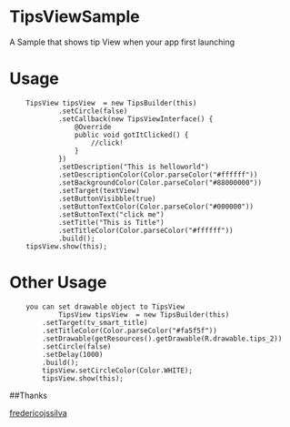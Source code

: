 # TipsViewSample
A Sample that shows tip View when your app first launching

Usage
====
        TipsView tipsView  = new TipsBuilder(this)
                .setCircle(false)
                .setCallback(new TipsViewInterface() {
                    @Override
                    public void gotItClicked() {
                        //click!
                    }
                })
                .setDescription("This is helloworld")
                .setDescriptionColor(Color.parseColor("#ffffff"))
                .setBackgroundColor(Color.parseColor("#88000000"))
                .setTarget(textView)
                .setButtonVisibble(true)
                .setButtonTextColor(Color.parseColor("#000000"))
                .setButtonText("click me")
                .setTitle("This is Title")
                .setTitleColor(Color.parseColor("#ffffff"))
                .build();
        tipsView.show(this);

Other Usage
====
        you can set drawable object to TipsView 
                TipsView tipsView  = new TipsBuilder(this)
	  		.setTarget(tv_smart_title)
	  		.setTitleColor(Color.parseColor("#fa5f5f"))
	  		.setDrawable(getResources().getDrawable(R.drawable.tips_2))
	  		.setCircle(false)
	  		.setDelay(1000)      
	  		.build();
	 		tipsView.setCircleColor(Color.WHITE);
	      	tipsView.show(this);

##Thanks

[fredericojssilva](https://github.com/fredericojssilva)
